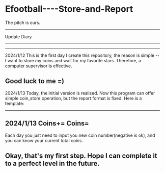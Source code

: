 # Efootball----Store-and-Report
The pitch is ours.

***********************************************************
Update Diary
***********************************************************

-----------------------------------------------------------
2024/1/12
This is the first day I create this repository, the reason
is simple -- I want to store my coins and wait for my favorite
stars. Therefore, a computer supervisor is effective.

Good luck to me =)
-----------------------------------------------------------
2024/1/13
Today, the initial version is realised. Now this program can
offer simple coin_store operation, but the report format is 
fixed. Here is a template:

-----------------------------
2024/1/13
Coins+=  Coins= 
-----------------------------

Each day you just need to input you new coin number(negative
is ok), and you can know your current total coins.

Okay, that's my first step. Hope I can complete it to a perfect level in the future.
-----------------------------------------------------------